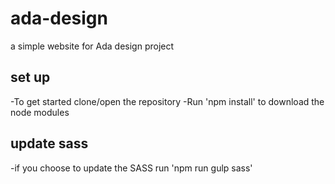 # ada-design
a simple website for Ada design project

## set up 
-To get started clone/open the repository 
-Run 'npm install' to download the node modules

## update sass
-if you choose to update the SASS run 'npm run gulp sass'
